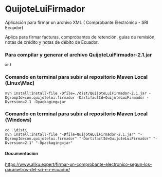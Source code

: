 # QuijoteLuiFirmador
Aplicación para firmar un archivo XML ( Comprobante Electrónico - SRI Ecuador)

Aplica para firmar facturas, comprobantes de retención, guías de remisión, notas
de crédito y notas de débito de Ecuador.


### Para compilar y generar el archivo QuijoteLuiFirmador-2.1.jar
```
ant

```
### Comando en terminal para subir al repositorio Maven Local (Linux\Mac)
```
mvn install:install-file -Dfile=./dist/QuijoteLuiFirmador-2.1.jar -DgroupId=com.quijotelui.firmador -DartifactId=QuijoteLuiFirmador -Dversion=2.1 -Dpackaging=jar
```
### Comando en terminal para subir al repositorio Maven Local (Windows)
```
cd .\dist\
mvn install:install-file "-Dfile=QuijoteLuiFirmador-2.1.jar" "-DgroupId=com.quijotelui.firmador" "-DartifactId=QuijoteLuiFirmador" "-Dversion=2.1" "-Dpackaging=jar"
```

#### Documentación
https://www.allku.expert/firmar-un-comprobante-electronico-segun-los-parametros-del-sri-en-ecuador/
